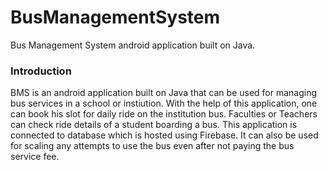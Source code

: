 # BusManagementSystem

Bus Management System android application built on Java.


### Introduction
BMS is an android application built on Java that can be used for managing bus services in a school or instiution. With the help of this application, one can book his slot for daily ride on the institution bus. Faculties or Teachers can check ride details of a student boarding a bus. This application is connected to database which is hosted using Firebase. It can also be used for scaling any attempts to use the bus even after not paying the bus service fee.

